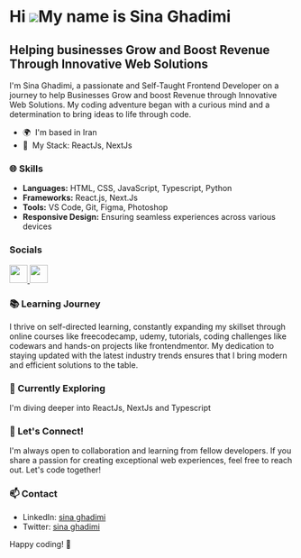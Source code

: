 # Hi ![](https://user-images.githubusercontent.com/18350557/176309783-0785949b-9127-417c-8b55-ab5a4333674e.gif)My name is Sina Ghadimi

## Helping businesses Grow and Boost Revenue Through Innovative Web Solutions

I'm Sina Ghadimi, a passionate and Self-Taught Frontend Developer on a journey to help Businesses Grow and boost Revenue through Innovative Web Solutions. My coding adventure began with a curious mind and a determination to bring ideas to life through code.

- 🌍  I'm based in Iran
- 🧠  My Stack: ReactJs, NextJs

### 🌐 Skills

- **Languages:** HTML, CSS, JavaScript, Typescript, Python
- **Frameworks:** React.js, Next.Js
- **Tools:** VS Code, Git, Figma, Photoshop
- **Responsive Design:** Ensuring seamless experiences across various devices

### Socials

<p align="left">  <a href="https://www.github.com/sina-ghm" target="_blank" rel="noreferrer"> <picture> <source media="(prefers-color-scheme: dark)" srcset="https://raw.githubusercontent.com/danielcranney/readme-generator/main/public/icons/socials/github-dark.svg" /> <source media="(prefers-color-scheme: light)" srcset="https://raw.githubusercontent.com/danielcranney/readme-generator/main/public/icons/socials/github.svg" /> <img src="https://raw.githubusercontent.com/danielcranney/readme-generator/main/public/icons/socials/github.svg" width="32" height="32" /> </picture> </a>  <a href="https://www.x.com/sinadevelops" target="_blank" rel="noreferrer"> <picture> <source media="(prefers-color-scheme: dark)" srcset="https://raw.githubusercontent.com/danielcranney/readme-generator/main/public/icons/socials/twitter-dark.svg" /> <source media="(prefers-color-scheme: light)" srcset="https://raw.githubusercontent.com/danielcranney/readme-generator/main/public/icons/socials/twitter.svg" /> <img src="https://raw.githubusercontent.com/danielcranney/readme-generator/main/public/icons/socials/twitter.svg" width="32" height="32" /> </picture> </a></p>

### 📚 Learning Journey

I thrive on self-directed learning, constantly expanding my skillset through online courses like freecodecamp, udemy, tutorials, coding challenges like codewars and hands-on projects like frontendmentor. My dedication to staying updated with the latest industry trends ensures that I bring modern and efficient solutions to the table.

### 🌱 Currently Exploring

I'm diving deeper into ReactJs, NextJs and Typescript

### 🤝 Let's Connect!

I'm always open to collaboration and learning from fellow developers. If you share a passion for creating exceptional web experiences, feel free to reach out. Let's code together!

### 📫 Contact

- LinkedIn: [sina ghadimi](https://www.linkedin.com/in/sina-ghadimi/)
- Twitter: [sina ghadimi](https://twitter.com/sinadevelops)

Happy coding! 🚀
